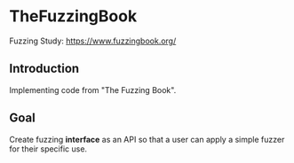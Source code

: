 # TheFuzzingBook
Fuzzing Study: https://www.fuzzingbook.org/

## Introduction
Implementing code from "The Fuzzing Book".

## Goal
Create fuzzing **interface** as an API so that a user can apply a simple fuzzer for their specific use. 
